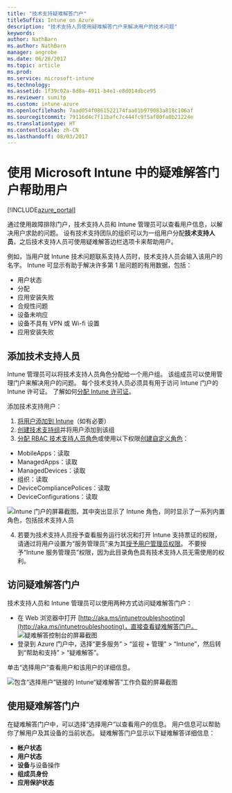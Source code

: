 ```yaml
---
title: "技术支持疑难解答门户"
titleSuffix: Intune on Azure
description: "技术支持人员使用疑难解答门户来解决用户的技术问题"
keywords: 
author: NathBarn
ms.author: NathBarn
manager: angrobe
ms.date: 06/28/2017
ms.topic: article
ms.prod: 
ms.service: microsoft-intune
ms.technology: 
ms.assetid: 1f39c02a-8d8a-4911-b4e1-e8d014dbce95
ms.reviewer: sumitp
ms.custom: intune-azure
ms.openlocfilehash: 7aad054f0861522174faa01b979083a818c106af
ms.sourcegitcommit: 79116d4c7f11bafc7c444fc9f5af80fa0b21224e
ms.translationtype: HT
ms.contentlocale: zh-CN
ms.lasthandoff: 08/03/2017
---
```

# <a name="help-users-with-the-troubleshooting-portal-in-microsoft-intune"></a>使用 Microsoft Intune 中的疑难解答门户帮助用户

[!INCLUDE[azure_portal](./includes/azure_portal.md)]

通过使用故障排除门户，技术支持人员和 Intune 管理员可以查看用户信息，以解决用户求助的问题。 设有技术支持团队的组织可以为一组用户分配**技术支持人员**，之后技术支持人员可使用疑难解答边栏选项卡来帮助用户。

例如，当用户就 Intune 技术问题联系支持人员时，技术支持人员会输入该用户的名字。 Intune 可显示有助于解决许多第 1 层问题的有用数据，包括：
- 用户状态
- 分配
- 应用安装失败
- 合规性问题
- 设备未响应
-   设备不具有 VPN 或 Wi-fi 设置
-   应用安装失败


## <a name="add-help-desk-operators"></a>添加技术支持人员
Intune 管理员可以将技术支持人员角色分配给一个用户组。 该组成员可以使用管理门户来解决用户的问题。 每个技术支持人员必须具有用于访问 Intune 门户的 Intune 许可证。 了解如何[分配 Intune 许可证](licenses-assign.md)。

添加技术支持用户：
1. [将用户添加到 Intune](users-add.md)（如有必要）
2. [创建技术支持组](groups-add.md)并将用户添加到该组
3. [分配 RBAC 技术支持人员角色](role-based-access-control.md#built-in-roles)或使用以下权限[创建自定义角色](role-based-access-control.md#custom-roles)：
  - MobileApps：读取
  - ManagedApps：读取
  - ManagedDevices：读取
  - 组织：读取
  - DeviceCompliancePolices：读取
  - DeviceConfigurations：读取

  ![Intune 门户的屏幕截图，其中突出显示了 Intune 角色，同时显示了一系列内置角色，包括技术支持人员](./media/help-desk-user-add.png)

4. 若要为技术支持人员授予查看服务运行状况和打开 Intune 支持票证的权限，请通过将用户设置为“服务管理员”来为其[授予用户管理员权限](https://docs.microsoft.com/azure/active-directory/active-directory-users-assign-role-azure-portal)。 不要授予“Intune 服务管理员”权限，因为此目录角色具有技术支持人员无需使用的权利。

## <a name="access-the-troubleshooting-portal"></a>访问疑难解答门户

技术支持人员和 Intune 管理员可以使用两种方式访问疑难解答门户：
- 在 Web 浏览器中打开 [http://aka.ms/intunetroubleshooting](http://aka.ms/intunetroubleshooting)，直接查看疑难解答门户。
  ![疑难解答控制台的屏幕截图](./media/help-desk-console.png)
- 登录到 Azure 门户中，选择“更多服务” > “监视 + 管理” > “Intune”，然后转到“帮助和支持” > “疑难解答”。

单击“选择用户”查看用户和该用户的详细信息。

![包含“选择用户”链接的 Intune“疑难解答”工作负载的屏幕截图](media/help-desk-user.png)

## <a name="use-the-troubleshooting-portal"></a>使用疑难解答门户

在疑难解答门户中，可以选择“选择用户”以查看用户的信息。 用户信息可以帮助你了解用户及其设备的当前状态。 疑难解答门户显示以下疑难解答详细信息：
- **帐户状态**
- **用户状态**
- **设备**与设备操作
- **组成员身份**
- **应用保护状态**

